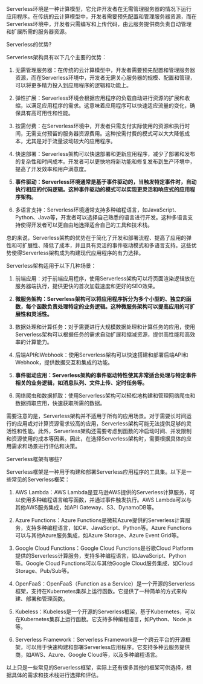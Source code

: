 Serverless环境是一种计算模型，它允许开发者在无需管理服务器的情况下运行应用程序。在传统的云计算模型中，开发者需要预先配置和管理服务器资源，而在Serverless环境中，开发者只需编写和上传代码，由云服务提供商负责自动管理和扩展所需的服务器资源。


Serverless的优势?

Serverless架构具有以下几个主要的优势：

1. 无需管理服务器：在传统的云计算模型中，开发者需要预先配置和管理服务器资源，而在Serverless环境中，开发者无需关心服务器的规模、配置和管理，可以将更多精力投入到应用程序的逻辑和功能上。
    
2. 弹性扩展：Serverless环境会根据应用程序的负载自动进行资源的扩展和收缩，以满足应用程序的需求。这意味着应用程序可以快速适应流量的变化，确保具有高可用性和性能。
    
3. 按需付费：在Serverless环境中，开发者只需支付实际使用的资源和执行时间，无需支付预留的服务器资源费用。这种按需付费的模式可以大大降低成本，尤其是对于流量波动较大的应用程序。
    
4. 快速部署：Serverless架构可以快速部署和更新应用程序，减少了部署和发布的复杂性和时间成本。开发者可以更快地将新功能和修复发布到生产环境中，提高了开发效率和用户满意度。
    
5. **事件驱动：Serverless环境通常是基于事件驱动的，当触发特定事件时，自动执行相应的代码逻辑。这种事件驱动的模式可以实现更灵活和响应式的应用程序架构。**
    
6. 多语言支持：Serverless环境通常支持多种编程语言，如JavaScript、Python、Java等，开发者可以选择自己熟悉的语言进行开发。这种多语言支持使得开发者可以更自由地选择适合自己的工具和技术栈。
    

总的来说，Serverless架构的优势在于简化了开发和部署流程、提高了应用的弹性和可扩展性、降低了成本，并且具有灵活的事件驱动模式和多语言支持。这些优势使得Serverless架构成为构建现代应用程序的有力选择。


Serverless架构适用于以下几种场景：

1. 前端应用：对于前端应用程序，使用Serverless架构可以将页面渲染逻辑放在服务器端执行，提供更快的首次加载速度和更好的SEO效果。
    
2. **微服务架构：Serverless架构可以将应用程序拆分为多个小型的、独立的函数，每个函数负责处理特定的业务逻辑。这种微服务架构可以提高应用的可扩展性和灵活性。**
    
3. 数据处理和计算任务：对于需要进行大规模数据处理和计算任务的应用，使用Serverless架构可以根据任务的需求自动扩展和缩减资源，提供高性能和高效率的计算能力。
    
4. 后端API和Webhook：使用Serverless架构可以快速搭建和部署后端API和Webhook，提供数据交互和集成的功能。
    
5. **事件驱动应用：Serverless架构的事件驱动特性使其非常适合处理与特定事件相关的业务逻辑，如消息队列、文件上传、定时任务等。**
    
6. 网络爬虫和数据抓取：使用Serverless架构可以轻松地构建和管理网络爬虫和数据抓取应用，快速获取所需的数据。
    

需要注意的是，Serverless架构并不适用于所有的应用场景。对于需要长时间运行的应用或对计算资源需求较高的应用，Serverless架构可能无法提供足够的灵活性和性能。此外，Serverless架构还需要考虑到函数的冷启动时间、并发限制和资源使用的成本等因素。因此，在选择Serverless架构时，需要根据具体的应用需求和场景进行评估和决策。

Serverless框架有哪些?

Serverless框架是一种用于构建和部署Serverless应用程序的工具集。以下是一些常见的Serverless框架：

1. AWS Lambda：AWS Lambda是亚马逊AWS提供的Serverless计算服务，可以使用多种编程语言编写函数，并通过事件触发执行。AWS Lambda可以与其他AWS服务集成，如API Gateway、S3、DynamoDB等。
    
2. Azure Functions：Azure Functions是微软Azure提供的Serverless计算服务，支持多种编程语言，如C#、JavaScript、Python等。Azure Functions可以与其他Azure服务集成，如Azure Storage、Azure Event Grid等。
    
3. Google Cloud Functions：Google Cloud Functions是谷歌Cloud Platform提供的Serverless计算服务，支持多种编程语言，如JavaScript、Python等。Google Cloud Functions可以与其他Google Cloud服务集成，如Cloud Storage、Pub/Sub等。
    
4. OpenFaaS：OpenFaaS（Function as a Service）是一个开源的Serverless框架，支持在Kubernetes集群上运行函数。它提供了一种简单的方式来构建、部署和管理函数。
    
5. Kubeless：Kubeless是一个开源的Serverless框架，基于Kubernetes，可以在Kubernetes集群上运行函数。它支持多种编程语言，如Python、Node.js等。
    
6. Serverless Framework：Serverless Framework是一个跨云平台的开源框架，可以用于快速构建和部署Serverless应用程序。它支持多种云服务提供商，如AWS、Azure、Google Cloud等，以及多种编程语言。

以上只是一些常见的Serverless框架，实际上还有很多其他的框架可供选择，根据具体的需求和技术栈进行选择和评估。